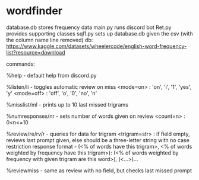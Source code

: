 # wordfinder

database.db stores frequency data
main.py runs discord bot
Ret.py provides supporting classes
sql1.py sets up database.db given the csv (with the column name line removed)
    db: https://www.kaggle.com/datasets/wheelercode/english-word-frequency-list?resource=download

commands:

%help - default help from discord.py

%listen/li <mode> - toggles automatic review on miss
    <mode=on> : 'on', 'i', '1', 'yes', 'y'
    <mode=off> : 'off', 'o', '0', 'no', 'n'

%misslist/ml - prints up to 10 last missed trigrams

%numresponses/nr <count> - sets number of words given on review
    <count=n> : 0<n<=10
    
%review/re/rv/r <trigram> - queries for data for trigram
    <trigram=str> : if field empty, reviews last prompt given, else <trigram> should be a three-letter string with no case restriction
    response format - 
        <trigram> (<% of words have this trigram>, <% of words weighted by frequency have this trigram>):
        <word1> (<% of words weighted by frequency with given trigram are this word>), <word2> (<...>)...

%reviewmiss - same as review with no field, but checks last missed prompt
